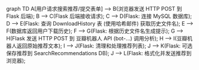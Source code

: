 graph TD
    A[用户请求搜索推荐/提交表单] --> B(浏览器发送 HTTP POST 到 Flask 后端);
    B --> C(Flask 后端接收请求);
    C --> D(Flask: 连接 MySQL 数据库);
    D --> E(Flask: 查询 DownloadHistory 表 (使用哈希邮件) 获取历史文件名);
    E --> F(数据库返回用户下载历史);
    F --> G(Flask: 根据历史文件名生成提示);
    G --> H(Flask 发送 HTTP POST 到 豆瓣机器人 API (bot-...) 调用分析);
    H --> I(豆瓣机器人返回原始推荐文本);
    I --> J(Flask: 清理和处理推荐列表);
    J --> K(Flask: 可选保存推荐到 SearchRecommendations DB);
    J --> L(Flask: 格式化并发送推荐到浏览器);